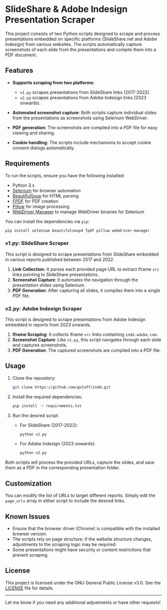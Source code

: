 # SlideShare & Adobe Indesign Presentation Scraper

This project consists of two Python scripts designed to scrape and process presentations embedded on specific platforms (SlideShare.net and Adobe Indesign) from various websites. The scripts automatically capture screenshots of each slide from the presentations and compile them into a PDF document.

## Features

- **Supports scraping from two platforms**: 
  - `v1.py` scrapes presentations from SlideShare links (2017-2022).
  - `v2.py` scrapes presentations from Adobe Indesign links (2023 onwards).
  
- **Automated screenshot capture**: Both scripts capture individual slides from the presentations as screenshots using Selenium WebDriver.

- **PDF generation**: The screenshots are compiled into a PDF file for easy viewing and sharing.

- **Cookie handling**: The scripts include mechanisms to accept cookie consent dialogs automatically.

## Requirements

To run the scripts, ensure you have the following installed:

- Python 3.x
- [Selenium](https://selenium-python.readthedocs.io/) for browser automation
- [BeautifulSoup](https://www.crummy.com/software/BeautifulSoup/) for HTML parsing
- [FPDF](http://www.fpdf.org/) for PDF creation
- [Pillow](https://pillow.readthedocs.io/) for image processing
- [WebDriver Manager](https://pypi.org/project/webdriver-manager/) to manage WebDriver binaries for Selenium

You can install the dependencies via `pip`:

```bash
pip install selenium beautifulsoup4 fpdf pillow webdriver-manager
```

### v1.py: SlideShare Scraper

This script is designed to scrape presentations from SlideShare embedded in various reports published between 2017 and 2022.

1. **Link Collection**: It parses each provided page URL to extract iframe `src` links pointing to SlideShare presentations.
2. **Screenshot Capture**: It automates the navigation through the presentation slides using Selenium.
3. **PDF Generation**: After capturing all slides, it compiles them into a single PDF file.

### v2.py: Adobe Indesign Scraper

This script is designed to scrape presentations from Adobe Indesign embedded in reports from 2023 onwards.

1. **Iframe Scraping**: It collects iframe `src` links containing `indd.adobe.com`.
2. **Screenshot Capture**: Like `v1.py`, this script navigates through each slide and captures screenshots.
3. **PDF Generation**: The captured screenshots are compiled into a PDF file.

## Usage

1. Clone the repository:

   ```bash
   git clone https://github.com/guloff/indd.git
   ```

2. Install the required dependencies:

   ```bash
   pip install -r requirements.txt
   ```

3. Run the desired script:

   - For SlideShare (2017-2022):
     ```bash
     python v1.py
     ```

   - For Adobe Indesign (2023 onwards):
     ```bash
     python v2.py
     ```

Both scripts will process the provided URLs, capture the slides, and save them as a PDF in the corresponding presentation folder.

## Customization

You can modify the list of URLs to target different reports. Simply edit the `page_urls` array in either script to include the desired links.

## Known Issues

- Ensure that the browser driver (Chrome) is compatible with the installed browser version.
- The scripts rely on page structure; if the website structure changes, adjustments to the scraping logic may be required.
- Some presentations might have security or content restrictions that prevent scraping.

## License

This project is licensed under the GNU General Public License v3.0. See the [LICENSE](LICENSE) file for details.

---

Let me know if you need any additional adjustments or have other requests!

